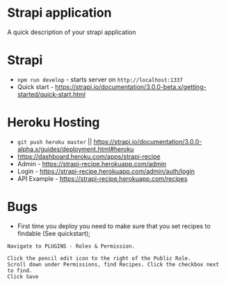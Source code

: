 # Strapi application

A quick description of your strapi application

# Strapi
* `npm run develop` - starts server on `http://localhost:1337`
* Quick start - https://strapi.io/documentation/3.0.0-beta.x/getting-started/quick-start.html

# Heroku Hosting
* `git push heroku master` || https://strapi.io/documentation/3.0.0-alpha.x/guides/deployment.html#heroku
* https://dashboard.heroku.com/apps/strapi-recipe
* Admin - https://strapi-recipe.herokuapp.com/admin
* Login - https://strapi-recipe.herokuapp.com/admin/auth/login
* API Example - https://strapi-recipe.herokuapp.com/recipes

# Bugs
* First time you deploy you need to make sure that you set recipes to findable (See quickstart);
```
Navigate to PLUGINS - Roles & Permission.

Click the pencil edit icon to the right of the Public Role.
Scroll down under Permissions, find Recipes. Click the checkbox next to find.
Click Save
```